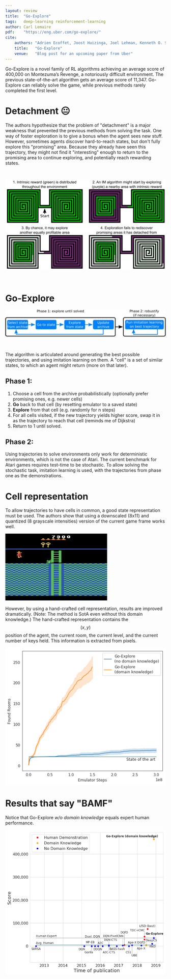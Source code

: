 ```yaml
---
layout: review
title:  "Go-Explore"
tags:   deep-learning reinforcement-learning
author: Carl Lemaire
pdf:    "https://eng.uber.com/go-explore/"
cite:
    authors: "Adrien Ecoffet, Joost Huizinga, Joel Lehman, Kenneth O. Stanley, and Jeff Clune"
    title:   "Go-Explore"
    venue:   "Blog post for an upcoming paper from Uber"
---
```


Go-Explore is a novel family of RL algorithms achieving an average score of 400,000 on Montezuma’s Revenge, a notoriously difficult environment. The previous state-of-the-art algorithm gets an average score of 11,347. Go-Explore can reliably solve the game, while previous methods rarely completed the first level.

# Detachment 😐

The authors hypothesize that the problem of "detachment" is a major weakness that prevented the previous methods from solving the task. One way of foster exploration is to give a bonus when the agent sees new stuff. However, sometimes agents discover hard-to-reach states, but don't fully explore this "promising" area. Because they already have seen this trajectory, they might not find it "interesting" enough to return to the promising area to continue exploring, and potentially reach rewarding states.

<br>

![](/article/images/go-explore/detachment.png)

<br>

# Go-Explore

![](/article/images/go-explore/go-explore.jpg)

<br>

The algorithm is articulated around generating the best possible trajectories, and using imitation learning on them. A "cell" is a set of similar states, to which an agent might return (more on that later).

## Phase 1:

1. Choose a cell from the archive probabilistically (optionally prefer promising ones, e.g. newer cells)
2. **Go** back to that cell (by resetting emulator to a saved state)
3. **Explore** from that cell (e.g. randomly for n steps)
4. For all cells visited, if the new trajectory yields higher score, swap it in as the trajectory to reach that cell (reminds me of Dijkstra)
5. Return to 1 until solved.

## Phase 2:

Using trajectories to solve environments only work for deterministic environments, which is not the case of Atari. The current benchmark for Atari games requires test-time to be stochastic. To allow solving the stochastic task, imitation learning is used, with the trajectories from phase one as the demonstrations.

# Cell representation

To allow trajectories to have cells in common, a good state representation must be used. The authors show that using a downscaled (8x11) and quantized (8 grayscale intensities) version of the current game frame works well.

![](/article/images/go-explore/downscale.gif)

However, by using a hand-crafted cell representation, results are improved dramatically. (Note: The method is SotA even without this domain knowledge.) The hand-crafted representation contains the $$(x,y)$$ position of the agent, the current room, the current level, and the current number of keys held. This information is extracted from pixels.

![](/article/images/go-explore/domainknowl.png)

# Results that say "BAMF"

Notice that Go-Explore _w/o domain knowledge_ equals expert human performance.

![](/article/images/go-explore/results.png)
